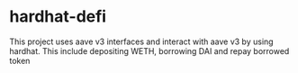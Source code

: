 # hardhat-defi
This project uses aave v3 interfaces and interact with aave v3 by using hardhat. This include depositing WETH, borrowing DAI and repay borrowed token
